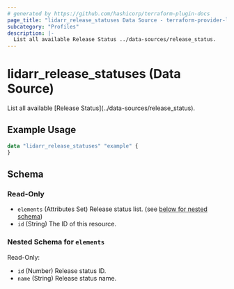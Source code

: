 ```yaml
---
# generated by https://github.com/hashicorp/terraform-plugin-docs
page_title: "lidarr_release_statuses Data Source - terraform-provider-lidarr"
subcategory: "Profiles"
description: |-
  List all available Release Status ../data-sources/release_status.
---
```


# lidarr_release_statuses (Data Source)

<!-- subcategory:Profiles -->List all available [Release Status](../data-sources/release_status).

## Example Usage

```terraform
data "lidarr_release_statuses" "example" {
}
```

<!-- schema generated by tfplugindocs -->
## Schema

### Read-Only

- `elements` (Attributes Set) Release status list. (see [below for nested schema](#nestedatt--elements))
- `id` (String) The ID of this resource.

<a id="nestedatt--elements"></a>
### Nested Schema for `elements`

Read-Only:

- `id` (Number) Release status ID.
- `name` (String) Release status name.


